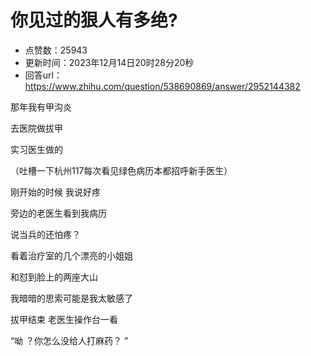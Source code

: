 # 你见过的狠人有多绝?
- 点赞数：25943
- 更新时间：2023年12月14日20时28分20秒
- 回答url：https://www.zhihu.com/question/538690869/answer/2952144382
<body>
 <p data-pid="u9AF67ih">那年我有甲沟炎</p>
 <p data-pid="z-EFIN8p">去医院做拔甲</p>
 <p data-pid="nai_6bGg">实习医生做的</p>
 <p data-pid="-i5Dcm4i">（吐槽一下杭州117每次看见绿色病历本都招呼新手医生）</p>
 <p data-pid="RyqNuaLq">刚开始的时候 我说好疼</p>
 <p data-pid="jVEUfWtm">旁边的老医生看到我病历</p>
 <p data-pid="sojrwwGP">说当兵的还怕疼？</p>
 <p data-pid="X0nD80wS">看着治疗室的几个漂亮的小姐姐</p>
 <p data-pid="dWrkbsSa">和怼到脸上的两座大山</p>
 <p data-pid="ng40SLCr">我暗暗的思索可能是我太敏感了</p>
 <p data-pid="WbwBX5hr">拔甲结束 老医生操作台一看</p>
 <p data-pid="WtiWN_9K">“呦 ？你怎么没给人打麻药？ ”</p>
</body>